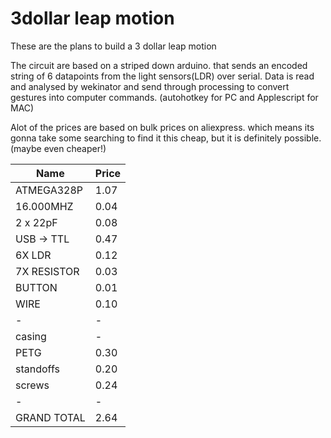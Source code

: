 # 3dollar leap motion
These are the plans to build a 3 dollar leap motion


The circuit are based on a striped down arduino. that sends an encoded string of 6 datapoints from the light sensors(LDR) over serial. Data is read and analysed by wekinator and send through processing to convert gestures into computer commands. (autohotkey for PC and Applescript for MAC)


Alot of the prices are based on bulk prices on aliexpress. which means its gonna take some searching to find it this cheap, but it is definitely possible. (maybe even cheaper!)

| Name   |      Price      |
|----------|-------------|
| ATMEGA328P |  1.07 | 
| 16.000MHZ | 0.04 | 
| 2 x 22pF | 0.08 |  
| USB -> TTL | 0.47 | 
| 6X  LDR  | 0.12 |  
| 7X RESISTOR  | 0.03 | 
| BUTTON  | 0.01 |  
| WIRE  | 0.10 |  
|  -  |  - |  
|  casing  |  - |  
| PETG  | 0.30 |  
| standoffs   | 0.20 |  
| screws   |  0.24 |  
| - | - |
| GRAND TOTAL    |  2.64 |  
